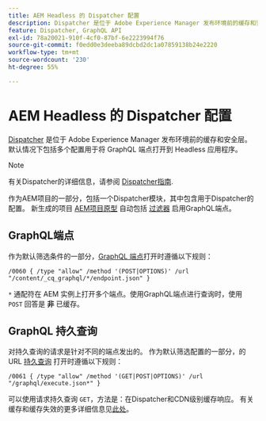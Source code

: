 ```yaml
---
title: AEM Headless 的 Dispatcher 配置
description: Dispatcher 是位于 Adobe Experience Manager 发布环境前的缓存和安全层。使用多个配置将 GraphQL 端点打开到 Headless 应用程序。
feature: Dispatcher, GraphQL API
exl-id: 78a20021-910f-4cf0-87bf-6e2223994f76
source-git-commit: f0edd0e3deeba89dcbd2dc1a07859138b24e2220
workflow-type: tm+mt
source-wordcount: '230'
ht-degree: 55%

---
```


# AEM Headless 的 Dispatcher 配置

[Dispatcher](https://experienceleague.adobe.com/docs/experience-manager-dispatcher/using/dispatcher.html?lang=zh-Hans) 是位于 Adobe Experience Manager 发布环境前的缓存和安全层。默认情况下包括多个配置用于将 GraphQL 端点打开到 Headless 应用程序。

>[!NOTE]
>
>有关Dispatcher的详细信息，请参阅 [Dispatcher指南](https://experienceleague.adobe.com/docs/experience-manager-dispatcher/using/dispatcher.html?lang=zh-Hans).

作为AEM项目的一部分，包括一个Dispatcher模块，其中包含用于Dispatcher的配置。 新生成的项目 [AEM项目原型](https://github.com/adobe/aem-project-archetype) 自动包括 [过滤器](https://experienceleague.adobe.com/docs/experience-manager-dispatcher/using/configuring/dispatcher-configuration.html?lang=zh-Hans?#defining-a-filter) 启用GraphQL端点。

## GraphQL端点

作为默认筛选条件的一部分，[GraphQL 端点](/help/headless/graphql-api/graphql-endpoint.md)打开时遵循以下规则：

```
/0060 { /type "allow" /method '(POST|OPTIONS)' /url "/content/_cq_graphql/*/endpoint.json" }
```

`*` 通配符在 AEM 实例上打开多个端点。使用GraphQL端点进行查询时，使用 `POST` 回答是 **非** 已缓存。

## GraphQL 持久查询

对持久查询的请求是针对不同的端点发出的。 作为默认筛选配置的一部分，的URL [持久查询](/help/headless/graphql-api/persisted-queries.md) 打开时遵循以下规则：

```
/0061 { /type "allow" /method '(GET|POST|OPTIONS)' /url "/graphql/execute.json*" }
```

可以使用请求持久查询 `GET`，方法是：在Dispatcher和CDN级别缓存响应。 有关缓存和缓存失效的更多详细信息见[此处](/help/implementing/dispatcher/caching.md)。
